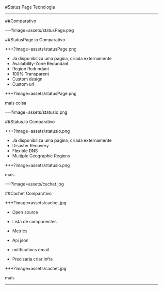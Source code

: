 #Status Page Tecnologia

---

##Comparativo

---?image=assets/statusPage.png

##StatusPage.io
Comparativo

+++?image=assets/statusPage.png

* Já disponibiliza uma pagina, criada externamente
* Availability-Zone Redundant
* Region Redundant
* 100% Transparent
* Custom design
* Custom url

+++?image=assets/statusPage.png

mais coisa

---?image=assets/statusio.png

##Status.io
Comparativo

+++?image=assets/statusio.png

* Já disponibiliza uma pagina, criada externamente
* Disaster Recovery
* Flexible DNS
* Multiple Geographic Regions

+++?image=assets/statusio.png

mais

---?image=assets/cachet.jpg

##Cachet
Comparativo

+++?image=assets/cachet.jpg

* Open source
* Lista de componentes
* Metrics
* Api json
* notifications email


* Precisaria criar infra 

+++?image=assets/cachet.jpg

mais

---